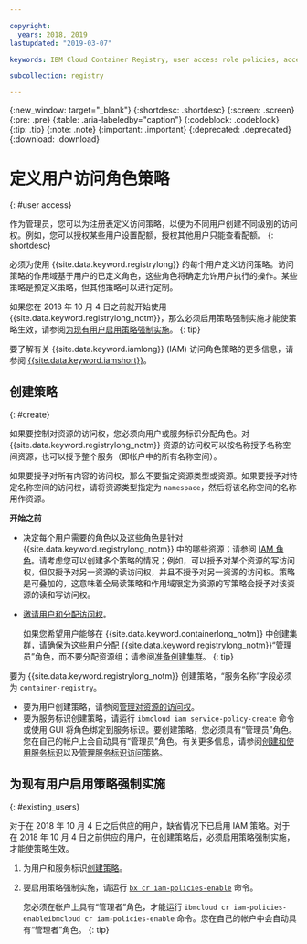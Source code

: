 ```yaml
---

copyright:
  years: 2018, 2019
lastupdated: "2019-03-07"

keywords: IBM Cloud Container Registry, user access role policies, access policies, policies, policy enforcement,

subcollection: registry

---
```


{:new_window: target="_blank"}
{:shortdesc: .shortdesc}
{:screen: .screen}
{:pre: .pre}
{:table: .aria-labeledby="caption"}
{:codeblock: .codeblock}
{:tip: .tip}
{:note: .note}
{:important: .important}
{:deprecated: .deprecated}
{:download: .download}

# 定义用户访问角色策略
{: #user access}

作为管理员，您可以为注册表定义访问策略，以便为不同用户创建不同级别的访问权。例如，您可以授权某些用户设置配额，授权其他用户只能查看配额。
{: shortdesc}

必须为使用 {{site.data.keyword.registrylong}} 的每个用户定义访问策略。访问策略的作用域基于用户的已定义角色，这些角色将确定允许用户执行的操作。某些策略是预定义策略，但其他策略可以进行定制。

如果您在 2018 年 10 月 4 日之前就开始使用 {{site.data.keyword.registrylong_notm}}，那么必须启用策略强制实施才能使策略生效，请参阅[为现有用户启用策略强制实施](#existing_users)。
{: tip}

要了解有关 {{site.data.keyword.iamlong}} (IAM) 访问角色策略的更多信息，请参阅 [{{site.data.keyword.iamshort}}](/docs/iam?topic=iam-iamoverview#iamoverview)。

## 创建策略
{: #create}

如果要控制对资源的访问权，您必须向用户或服务标识分配角色。对 {{site.data.keyword.registrylong_notm}} 资源的访问权可以按名称授予名称空间资源，也可以授予整个服务（即帐户中的所有名称空间）。

如果要授予对所有内容的访问权，那么不要指定资源类型或资源。如果要授予对特定名称空间的访问权，请将资源类型指定为 `namespace`，然后将该名称空间的名称用作资源。

**开始之前**

- 决定每个用户需要的角色以及这些角色是针对 {{site.data.keyword.registrylong_notm}} 中的哪些资源；请参阅 [IAM 角色](/docs/services/Registry?topic=registry-iam#iam)。请考虑您可以创建多个策略的情况；例如，可以授予对某个资源的写访问权，但仅授予对另一资源的读访问权，并且不授予对另一资源的访问权。策略是可叠加的，这意味着全局读策略和作用域限定为资源的写策略会授予对该资源的读和写访问权。

- [邀请用户和分配访问权](/docs/iam?topic=iam-iamuserinv#iamuserinv)。

  如果您希望用户能够在 {{site.data.keyword.containerlong_notm}} 中创建集群，请确保为这些用户分配 {{site.data.keyword.registrylong_notm}}“管理员”角色，而不要分配资源组；请参阅[准备创建集群](/docs/containers?topic=containers-clusters#cluster_prepare)。
  {: tip}

要为 {{site.data.keyword.registrylong_notm}} 创建策略，“服务名称”字段必须为 `container-registry`。

- 要为用户创建策略，请参阅[管理对资源的访问权](/docs/iam?topic=iam-iammanidaccser#iammanidaccser)。
- 要为服务标识创建策略，请运行 `ibmcloud iam service-policy-create` 命令或使用 GUI 将角色绑定到服务标识。要创建策略，您必须具有“管理员”角色。您在自己的帐户上会自动具有“管理员”角色。有关更多信息，请参阅[创建和使用服务标识](/docs/iam?topic=iam-serviceids#serviceids)以及[管理服务标识访问策略](/docs/iam?topic=iam-serviceidpolicy#serviceidpolicy)。

## 为现有用户启用策略强制实施
{: #existing_users}

对于在 2018 年 10 月 4 日之后供应的用户，缺省情况下已启用 IAM 策略。对于在 2018 年 10 月 4 日之前供应的用户，在创建策略后，必须启用策略强制实施，才能使策略生效。

1. 为用户和服务标识[创建策略](#create)。

2. 要启用策略强制实施，请运行 [`bx cr iam-policies-enable`](/docs/services/Registry?topic=container-registry-cli-plugin-containerregcli#bx_cr_iam_policies_enable) 命令。

    您必须在帐户上具有“管理者”角色，才能运行 `ibmcloud cr iam-policies-enableibmcloud cr iam-policies-enable` 命令。您在自己的帐户中会自动具有“管理者”角色。
    {: tip}
